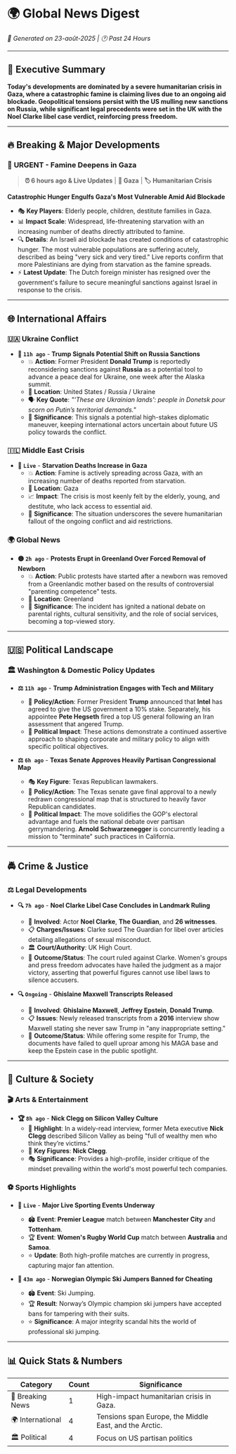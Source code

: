 # 🌍 Global News Digest
*📅 Generated on 23-août-2025 | 🕐 Past 24 Hours*

---

## 🎯 Executive Summary
**Today's developments are dominated by a severe humanitarian crisis in Gaza, where a catastrophic famine is claiming lives due to an ongoing aid blockade. Geopolitical tensions persist with the US mulling new sanctions on Russia, while significant legal precedents were set in the UK with the Noel Clarke libel case verdict, reinforcing press freedom.**

---

## 🔥 Breaking & Major Developments

### 🚨 **URGENT** - Famine Deepens in Gaza
> **⏰ 6 hours ago & Live Updates** | **📍 Gaza** | **🏷️ Humanitarian Crisis**

**Catastrophic Hunger Engulfs Gaza's Most Vulnerable Amid Aid Blockade**

- 🎭 **Key Players**: Elderly people, children, destitute families in Gaza.
- 📊 **Impact Scale**: Widespread, life-threatening starvation with an increasing number of deaths directly attributed to famine.
- 🔍 **Details**: An Israeli aid blockade has created conditions of catastrophic hunger. The most vulnerable populations are suffering acutely, described as being "very sick and very tired." Live reports confirm that more Palestinians are dying from starvation as the famine spreads.
- ⚡ **Latest Update**: The Dutch foreign minister has resigned over the government's failure to secure meaningful sanctions against Israel in response to the crisis.

---

## 🌐 International Affairs

### 🇺🇦 **Ukraine Conflict**
- **🔴 `11h ago`** - **Trump Signals Potential Shift on Russia Sanctions**
  - 💥 **Action**: Former President **Donald Trump** is reportedly reconsidering sanctions against **Russia** as a potential tool to advance a peace deal for Ukraine, one week after the Alaska summit.
  - 📍 **Location**: United States / Russia / Ukraine
  - 🗣️ **Key Quote**: *"'These are Ukrainian lands': people in Donetsk pour scorn on Putin’s territorial demands."*
  - 🎯 **Significance**: This signals a potential high-stakes diplomatic maneuver, keeping international actors uncertain about future US policy towards the conflict.

### 🇮🇱 **Middle East Crisis**
- **🔴 `Live`** - **Starvation Deaths Increase in Gaza**
  - 💥 **Action**: Famine is actively spreading across Gaza, with an increasing number of deaths reported from starvation.
  - 📍 **Location**: Gaza
  - 📈 **Impact**: The crisis is most keenly felt by the elderly, young, and destitute, who lack access to essential aid.
  - 🎯 **Significance**: The situation underscores the severe humanitarian fallout of the ongoing conflict and aid restrictions.

### 🌍 **Global News**
- **🟡 `2h ago`** - **Protests Erupt in Greenland Over Forced Removal of Newborn**
  - 💥 **Action**: Public protests have started after a newborn was removed from a Greenlandic mother based on the results of controversial "parenting competence" tests.
  - 📍 **Location**: Greenland
  - 🎯 **Significance**: The incident has ignited a national debate on parental rights, cultural sensitivity, and the role of social services, becoming a top-viewed story.

---

## 🇺🇸 Political Landscape

### 🏛️ **Washington & Domestic Policy Updates**
- **⚖️ `11h ago`** - **Trump Administration Engages with Tech and Military**
  - 📜 **Policy/Action**: Former President **Trump** announced that **Intel** has agreed to give the US government a 10% stake. Separately, his appointee **Pete Hegseth** fired a top US general following an Iran assessment that angered Trump.
  - 🌊 **Political Impact**: These actions demonstrate a continued assertive approach to shaping corporate and military policy to align with specific political objectives.

- **⚖️ `6h ago`** - **Texas Senate Approves Heavily Partisan Congressional Map**
  - 🎭 **Key Figure**: Texas Republican lawmakers.
  - 📜 **Policy/Action**: The Texas senate gave final approval to a newly redrawn congressional map that is structured to heavily favor Republican candidates.
  - 🌊 **Political Impact**: The move solidifies the GOP's electoral advantage and fuels the national debate over partisan gerrymandering. **Arnold Schwarzenegger** is concurrently leading a mission to "terminate" such practices in California.

---

## 🚔 Crime & Justice

### ⚖️ **Legal Developments**
- **🔍 `7h ago`** - **Noel Clarke Libel Case Concludes in Landmark Ruling**
  - 👥 **Involved**: Actor **Noel Clarke**, **The Guardian**, and **26 witnesses**.
  - 📋 **Charges/Issues**: Clarke sued The Guardian for libel over articles detailing allegations of sexual misconduct.
  - 🏛️ **Court/Authority**: UK High Court.
  - 🎯 **Outcome/Status**: The court ruled against Clarke. Women's groups and press freedom advocates have hailed the judgment as a major victory, asserting that powerful figures cannot use libel laws to silence accusers.

- **🔍 `Ongoing`** - **Ghislaine Maxwell Transcripts Released**
  - 👥 **Involved**: **Ghislaine Maxwell**, **Jeffrey Epstein**, **Donald Trump**.
  - 📋 **Issues**: Newly released transcripts from a **2016** interview show Maxwell stating she never saw Trump in "any inappropriate setting."
  - 🎯 **Outcome/Status**: While offering some respite for Trump, the documents have failed to quell uproar among his MAGA base and keep the Epstein case in the public spotlight.

---

## 🎨 Culture & Society

### 🎬 **Arts & Entertainment**
- **🏆 `8h ago`** - **Nick Clegg on Silicon Valley Culture**
  - 🌟 **Highlight**: In a widely-read interview, former Meta executive **Nick Clegg** described Silicon Valley as being "full of wealthy men who think they’re victims."
  - 👤 **Key Figures**: **Nick Clegg**.
  - 🎭 **Significance**: Provides a high-profile, insider critique of the mindset prevailing within the world's most powerful tech companies.

### ⚽ **Sports Highlights**
- **🥇 `Live`** - **Major Live Sporting Events Underway**
  - 🏟️ **Event**: **Premier League** match between **Manchester City** and **Tottenham**.
  - 🏆 **Event**: **Women's Rugby World Cup** match between **Australia** and **Samoa**.
  - ⭐ **Update**: Both high-profile matches are currently in progress, capturing major fan attention.

- **🥇 `43m ago`** - **Norwegian Olympic Ski Jumpers Banned for Cheating**
  - 🏟️ **Event**: Ski Jumping.
  - 🏆 **Result**: Norway’s Olympic champion ski jumpers have accepted bans for tampering with their suits.
  - ⭐ **Significance**: A major integrity scandal hits the world of professional ski jumping.

---

## 📊 Quick Stats & Numbers
| Category | Count | Significance |
|----------|-------|--------------|
| 🚨 Breaking News | 1 | High-impact humanitarian crisis in Gaza. |
| 🌍 International | 4 | Tensions span Europe, the Middle East, and the Arctic. |
| 🏛️ Political | 4 | Focus on US partisan politics